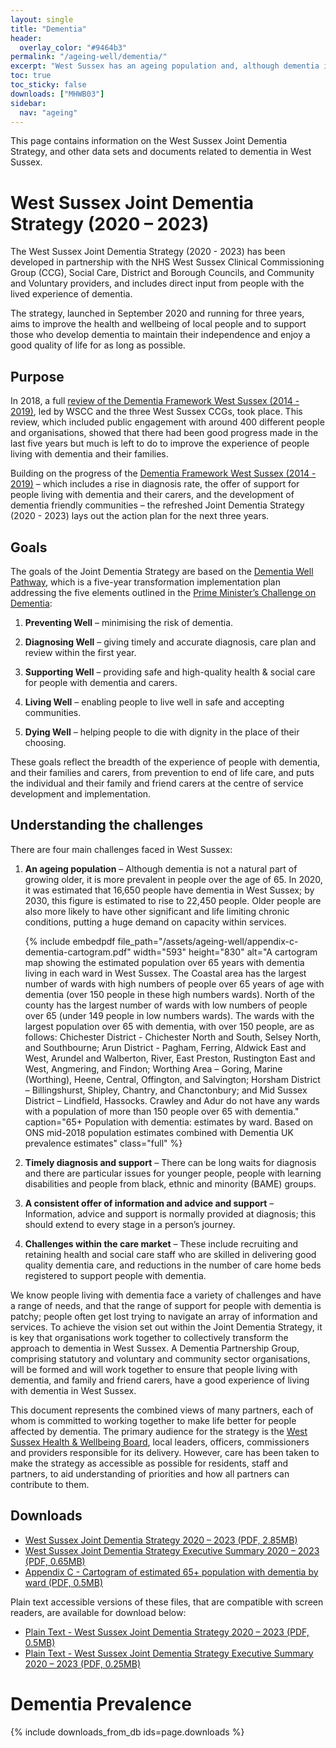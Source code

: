 ```yaml
---
layout: single
title: "Dementia"
header:
  overlay_color: "#9464b3"
permalink: "/ageing-well/dementia/"
excerpt: "West Sussex has an ageing population and, although dementia is not a natural part of growing older, it is more prevalent in people over the age of 65."
toc: true
toc_sticky: false
downloads: ["MHWB03"]
sidebar:
  nav: "ageing"
---
```


This page contains information on the West Sussex Joint Dementia Strategy, and other data sets and documents related to dementia in West Sussex. 

# West Sussex Joint Dementia Strategy (2020 – 2023)

The West Sussex Joint Dementia Strategy (2020 - 2023) has been developed in partnership with the NHS West Sussex Clinical Commissioning Group (CCG), Social Care, District and Borough Councils, and Community and Voluntary providers, and includes direct input from people with the lived experience of dementia.  

The strategy, launched in September 2020 and running for three years, aims to improve the health and wellbeing of local people and to support those who develop dementia to maintain their independence and enjoy a good quality of life for as long as possible.

## Purpose

In 2018, a full [review of the Dementia Framework West Sussex (2014 - 2019)](https://westsussex.moderngov.co.uk/documents/s8014/Appendix%20i.pdf), led by WSCC and the three West Sussex CCGs, took place. This review, which included public engagement with around 400 different people and organisations, showed that there had been good progress made in the last five years but much is left to do to improve the experience of people living with dementia and their families. 

Building on the progress of the [Dementia Framework West Sussex (2014 - 2019)](https://www.westsussexconnecttosupport.org/Resources/FileStorage/EventAdditionalFieldsFiles/2abdfe75-0316-46bf-aab4-a1f600f4882f/5952f6e5-0945-4242-9d5b-d995a1256c01_dementia_framework_west_sussex_2014-19.pdf ) – which includes a rise in diagnosis rate, the offer of support for people living with dementia and their carers, and the development of dementia friendly communities – the refreshed Joint Dementia Strategy (2020 - 2023) lays out the action plan for the next three years. 

## Goals

The goals of the Joint Dementia Strategy are based on the [Dementia Well Pathway](https://www.england.nhs.uk/mentalhealth/wp-content/uploads/sites/29/2016/03/dementia-well-pathway.pdf), which is a five-year transformation implementation plan addressing the five elements outlined in the [Prime Minister’s Challenge on Dementia](https://www.gov.uk/government/publications/prime-ministers-challenge-on-dementia-2020):

1. **Preventing Well** – minimising the risk of dementia.

2. **Diagnosing Well** – giving timely and accurate diagnosis, care plan and review within the first year.

3. **Supporting Well** – providing safe and high-quality health & social care for people with dementia and carers.

4. **Living Well** – enabling people to live well in safe and accepting communities.

5. **Dying Well** – helping people to die with dignity in the place of their choosing.

These goals reflect the breadth of the experience of people with dementia, and their families and carers, from prevention to end of life care, and puts the individual and their family and friend carers at the centre of service development and implementation.

## Understanding the challenges 

There are four main challenges faced in West Sussex: 

1.	**An ageing population** – Although dementia is not a natural part of growing older, it is more prevalent in people over the age of 65. In 2020, it was estimated that 16,650 people have dementia in West Sussex; by 2030, this figure is estimated to rise to 22,450 people. Older people are also more likely to have other significant and life limiting chronic conditions, putting a huge demand on capacity within services. 

    {% include embedpdf file_path="/assets/ageing-well/appendix-c-dementia-cartogram.pdf" width="593" height="830" alt="A cartogram map showing the estimated population over 65 years with dementia living in each ward in West Sussex. The Coastal area has the largest number of wards with high numbers of people over 65 years of age with dementia (over 150 people in these high numbers wards). North of the county has the largest number of wards with low numbers of people over 65 (under 149 people in low numbers wards). The wards with the largest population over 65 with dementia, with over 150 people, are as follows: Chichester District - Chichester North and South, Selsey North, and Southbourne; Arun District - Pagham, Ferring, Aldwick East and West, Arundel and Walberton, River, East Preston, Rustington East and West, Angmering, and Findon; Worthing Area – Goring, Marine (Worthing), Heene, Central, Offington, and Salvington; Horsham District – Billingshurst, Shipley, Chantry, and Chanctonbury; and Mid Sussex District – Lindfield, Hassocks. Crawley and Adur do not have any wards with a population of more than 150 people over 65 with dementia." caption="65+ Population with dementia: estimates by ward. Based on ONS mid-2018 population estimates combined with Dementia UK prevalence estimates" class="full" %}

2.	**Timely diagnosis and support** – There can be long waits for diagnosis and there are particular issues for younger people, people with learning disabilities and people from black, ethnic and minority (BAME) groups. 

3.	**A consistent offer of information and advice and support** – Information, advice and support is normally provided at diagnosis; this should extend to every stage in a person’s journey. 

4.	**Challenges within the care market** – These include recruiting and retaining health and social care staff who are skilled in delivering good quality dementia care, and reductions in the number of care home beds registered to support people with dementia. 

We know people living with dementia face a variety of challenges and have a range of needs, and that the range of support for people with dementia is patchy; people often get lost trying to navigate an array of information and services. To achieve the vision set out within the Joint Dementia Strategy, it is key that organisations work together to collectively transform the approach to dementia in West Sussex. A Dementia Partnership Group, comprising statutory and voluntary and community sector organisations, will be formed and will work together to ensure that people living with dementia, and family and friend carers, have a good experience of living with dementia in West Sussex.

This document represents the combined views of many partners, each of whom is committed to working together to make life better for people affected by dementia. The primary audience for the strategy is the [West Sussex Health & Wellbeing Board](https://jsna.westsussex.gov.uk/partners/), local leaders, officers, commissioners and providers responsible for its delivery. However, care has been taken to make the strategy as accessible as possible for residents, staff and partners, to aid understanding of priorities and how all partners can contribute to them. 


## Downloads

* [West Sussex Joint Dementia Strategy 2020 – 2023 (PDF, 2.85MB)](/assets/ageing-well/dementia-strategy-2020-2023-v14.pdf)
* [West Sussex Joint Dementia Strategy Executive Summary 2020 – 2023 (PDF, 0.65MB)](/assets/ageing-well/exec-summary-dementia-strategy-2020-2023-v14.pdf)
* [Appendix C - Cartogram of estimated 65+ population with dementia by ward (PDF, 0.5MB)](/assets/ageing-well/appendix-c-dementia-cartogram.pdf)

Plain text accessible versions of these files, that are compatible with screen readers, are available for download below:
* [Plain Text - West Sussex Joint Dementia Strategy 2020 – 2023 (PDF, 0.5MB)](/assets/ageing-well/dementia-strategy-2020-2023-plain-text.pdf)
* [Plain Text - West Sussex Joint Dementia Strategy Executive Summary 2020 – 2023 (PDF, 0.25MB)](/assets/ageing-well/exec-summary-dementia-strategy-2020-2023-plain-text.pdf)

  


# Dementia Prevalence 

{% include downloads_from_db ids=page.downloads %}
